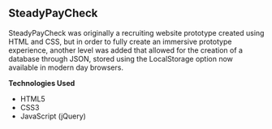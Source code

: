 SteadyPayCheck
-----------
SteadyPayCheck was originally a recruiting website prototype created using HTML and CSS, but in order to fully create an immersive prototype experience, another level was added that allowed for the creation of a database through JSON, stored using the LocalStorage option now available in modern day browsers.

**Technologies Used**

 - HTML5
 - CSS3
 - JavaScript (jQuery)